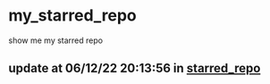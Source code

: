 # my_starred_repo
show me my starred repo

update at 06/12/22 20:13:56 in [starred_repo](./index.html)
---

